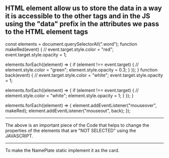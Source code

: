 ## HTML element allow us to store the data in a way it is accessible to the other tags and in the JS using the "data" prefix in the attributes we pass to the HTML element tags

const elements = document.querySelectorAll(".word");
function makeRed(event) {
// event.target.style.color = "red";
event.target.style.opacity = 1;

elements.forEach((element) => {
if (element !== event.target) {
// element.style.color = "green";
element.style.opacity = 0.3;
}
});
}
function back(event) {
// event.target.style.color = "white";
event.target.style.opacity = 1;

elements.forEach((element) => {
if (element !== event.target) {
// element.style.color = "white";
element.style.opacity = 1;
}
});
}

elements.forEach((element) => {
element.addEventListener("mouseover", makeRed);
element.addEventListener("mouseout", back);
});

---

The above is an important piece of the Code that helps to change the properties of the elements that are "NOT SELECTED" using the JAVASCRIPT.

---

To make the NamePlate static implement it as the card.
